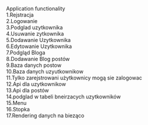 Application functionality<br>
1.Rejstracja<br>
2.Logowanie<br>
3.Podglad uzytkownika<br>
4.Usuwanie zytkownika<br>
5.Dodawanie Uzytkownika<br>
6.Edytowanie Uzytkownika<br>
7.Podgląd Bloga<br>
8.Dodawanie Blog postów<br>
9.Baza danych postow<br>
10.Baza danych uzyutkownikow<br>
11.Tylko zarejstrowani użytkownicy mogą sie zalogowac<br>
12.Api dla uzytkownikow<br>
13.Api dla postów<br>
14.podglad w tabeli bneirzacych uzytkowników<br>
15.Menu<br>
16.Stopka<br>
17.Rendering danych na bieząco<br>
